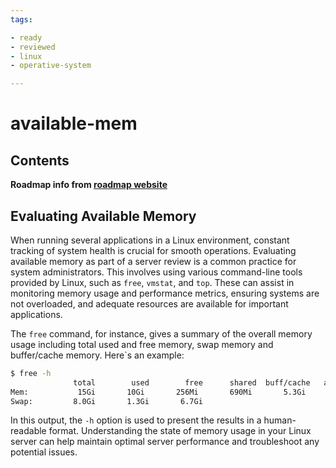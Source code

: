 ```yaml
---
tags:

- ready
- reviewed
- linux
- operative-system

---
```


# available-mem

## Contents

__Roadmap info from [roadmap website](https://roadmap.sh/linux/server-review/available-mem)__

## Evaluating Available Memory

When running several applications in a Linux environment, constant tracking of system health is crucial for smooth operations. Evaluating available memory as part of a server review is a common practice for system administrators. This involves using various command-line tools provided by Linux, such as `free`, `vmstat`, and `top`. These can assist in monitoring memory usage and performance metrics, ensuring systems are not overloaded, and adequate resources are available for important applications.

The `free` command, for instance, gives a summary of the overall memory usage including total used and free memory, swap memory and buffer/cache memory. Here`s an example:

```bash
$ free -h
              total        used        free      shared  buff/cache   available
Mem:           15Gi       10Gi       256Mi       690Mi       5.3Gi       4.2Gi
Swap:         8.0Gi       1.3Gi       6.7Gi

```

In this output, the `-h` option is used to present the results in a human-readable format. Understanding the state of memory usage in your Linux server can help maintain optimal server performance and troubleshoot any potential issues.
